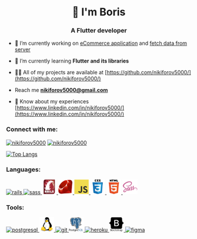<h1 align="center">👋 I'm Boris </h1>
<h3 align="center">A Flutter developer</h3>


- 🔭 I’m currently working on [eCommerce application](https://github.com/nikiforov5000/ecommerce_demo) and [fetch data from server](https://github.com/nikiforov5000/task_timer)

- 🌱 I’m currently learning **Flutter and its libraries**

- 👨‍💻 All of my projects are available at [https://github.com/nikiforov5000/](https://github.com/nikiforov5000/)

- Reach me **nikiforov5000@gmail.com**

- 📄 Know about my experiences [https://www.linkedin.com/in/nikiforov5000/](https://www.linkedin.com/in/nikiforov5000/)

<h3 align="left">Connect with me:</h3>
<p align="left">
<a href="https://linkedin.com/in/nikiforov5000" target="blank"><img align="center" src="https://cdn.jsdelivr.net/npm/simple-icons@3.0.1/icons/linkedin.svg" alt="nikiforov5000" height="25" width="25" /></a>
<a href="https://instagram.com/nikiforov5000" target="blank"><img align="center" src="https://cdn.jsdelivr.net/npm/simple-icons@3.0.1/icons/instagram.svg" alt="nikiforov5000" height="25" width="25" /></a>
</p>


 [![Top Langs](https://github-readme-stats.vercel.app/api/top-langs/?username=nikiforov5000&layout=compact)](https://github.com/anuraghazra/github-readme-stats) 
  <h3 align="left">Languages:</h3>
<p align="left"> 
 
 
 <a href="https://flutter.dev/" target="_blank"> <img src="https://cdn.worldvectorlogo.com/logos/flutter.svg" alt="rails" width="40" height="40"/> </a>
  <a href="https://www.cplusplus.com/" target="_blank"> <img src="https://upload.wikimedia.org/wikipedia/commons/1/18/ISO_C%2B%2B_Logo.svg" alt="sass" width="40" height="40"/> </a>
  <a href="https://rubyonrails.org" target="_blank"> <img src="https://raw.githubusercontent.com/devicons/devicon/master/icons/rails/rails-original-wordmark.svg" alt="rails" width="40" height="40"/> </a>
   <a href="https://www.ruby-lang.org/en/" target="_blank"> <img src="https://raw.githubusercontent.com/devicons/devicon/master/icons/ruby/ruby-original.svg" alt="ruby" width="40" height="40"/> </a> 
  <a href="https://developer.mozilla.org/en-US/docs/Web/JavaScript" target="_blank"> <img src="https://raw.githubusercontent.com/devicons/devicon/master/icons/javascript/javascript-original.svg" alt="javascript" width="40" height="40"/> </a> 
  <a href="https://www.w3schools.com/css/" target="_blank"> <img src="https://raw.githubusercontent.com/devicons/devicon/master/icons/css3/css3-original-wordmark.svg" alt="css3" width="40" height="40"/> </a> 
  <a href="https://www.w3.org/html/" target="_blank"> <img src="https://raw.githubusercontent.com/devicons/devicon/master/icons/html5/html5-original-wordmark.svg" alt="html5" width="40" height="40"/> </a> 
  <a href="https://sass-lang.com" target="_blank"> <img src="https://raw.githubusercontent.com/devicons/devicon/master/icons/sass/sass-original.svg" alt="sass" width="40" height="40"/> </a> </p>
 
  <h3 align="left">Tools:</h3>
<p align="left"> 
 
  <a href="https://www.postgresql.org" target="_blank"> <img src="https://www.svgrepo.com/show/353735/firebase.svg" alt="postgresql" width="40" height="40"/> </a>
   <a href="https://www.linux.org/" target="_blank"> <img src="https://raw.githubusercontent.com/devicons/devicon/master/icons/linux/linux-original.svg" alt="linux" width="40" height="40"/> </a> 
 <a href="https://git-scm.com/" target="_blank"> <img src="https://www.vectorlogo.zone/logos/git-scm/git-scm-icon.svg" alt="git" width="40" height="40"/> </a>
  <a href="https://www.postgresql.org" target="_blank"> <img src="https://raw.githubusercontent.com/devicons/devicon/master/icons/postgresql/postgresql-original-wordmark.svg" alt="postgresql" width="40" height="40"/> </a> 
  <a href="https://heroku.com" target="_blank"> <img src="https://www.vectorlogo.zone/logos/heroku/heroku-icon.svg" alt="heroku" width="40" height="40"/> </a> 
  <a href="https://getbootstrap.com" target="_blank"> <img src="https://raw.githubusercontent.com/devicons/devicon/master/icons/bootstrap/bootstrap-plain-wordmark.svg" alt="bootstrap" width="40" height="40"/> </a> 
  <a href="https://www.figma.com/" target="_blank"> <img src="https://www.vectorlogo.zone/logos/figma/figma-icon.svg" alt="figma" width="40" height="40"/> </a>

   </p>





